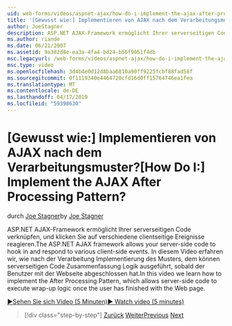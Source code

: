 ```yaml
---
uid: web-forms/videos/aspnet-ajax/how-do-i-implement-the-ajax-after-processing-pattern
title: '[Gewusst wie:] Implementieren von AJAX nach dem Verarbeitungsmuster? | Microsoft-Dokumentation'
author: JoeStagner
description: ASP.NET AJAX-Framework ermöglicht Ihrer serverseitigen Code verknüpfen, und klicken Sie auf verschiedene clientseitige Ereignisse reagieren. In diesem Video erfahren wir, wie die Aft implementieren...
ms.author: riande
ms.date: 06/21/2007
ms.assetid: 9a382d8e-ea3a-4fa4-bd24-b56f9051f4db
msc.legacyurl: /web-forms/videos/aspnet-ajax/how-do-i-implement-the-ajax-after-processing-pattern
msc.type: video
ms.openlocfilehash: 3d4b4e0d12d8baa6810a90ff9225fcbf88fad58f
ms.sourcegitcommit: 0f1119340e4464720cfd16d0ff15764746ea1fea
ms.translationtype: MT
ms.contentlocale: de-DE
ms.lasthandoff: 04/17/2019
ms.locfileid: "59398630"
---
```

# <a name="how-do-i-implement-the-ajax-after-processing-pattern"></a><span data-ttu-id="fd245-105">[Gewusst wie:] Implementieren von AJAX nach dem Verarbeitungsmuster?</span><span class="sxs-lookup"><span data-stu-id="fd245-105">[How Do I:] Implement the AJAX After Processing Pattern?</span></span>

<span data-ttu-id="fd245-106">durch [Joe Stagner](https://github.com/JoeStagner)</span><span class="sxs-lookup"><span data-stu-id="fd245-106">by [Joe Stagner](https://github.com/JoeStagner)</span></span>

<span data-ttu-id="fd245-107">ASP.NET AJAX-Framework ermöglicht Ihrer serverseitigen Code verknüpfen, und klicken Sie auf verschiedene clientseitige Ereignisse reagieren.</span><span class="sxs-lookup"><span data-stu-id="fd245-107">The ASP.NET AJAX framework allows your server-side code to hook in and respond to various client-side events.</span></span> <span data-ttu-id="fd245-108">In diesem Video erfahren wir, wie nach der Verarbeitung Implementierung des Musters, dem können serverseitigen Code Zusammenfassung Logik ausgeführt, sobald der Benutzer mit der Webseite abgeschlossen hat.</span><span class="sxs-lookup"><span data-stu-id="fd245-108">In this video we learn how to implement the After Processing Pattern, which allows server-side code to execute wrap-up logic once the user has finished with the Web page.</span></span>

[<span data-ttu-id="fd245-109">&#9654;Sehen Sie sich Video (5 Minuten)</span><span class="sxs-lookup"><span data-stu-id="fd245-109">&#9654; Watch video (5 minutes)</span></span>](https://channel9.msdn.com/Blogs/ASP-NET-Site-Videos/how-do-i-implement-the-ajax-after-processing-pattern)

> [!div class="step-by-step"]
> <span data-ttu-id="fd245-110">[Zurück](how-do-i-use-the-aspnet-ajax-history-control.md)
> [Weiter](how-do-i-update-multiple-regions-of-a-page-with-aspnet-ajax.md)</span><span class="sxs-lookup"><span data-stu-id="fd245-110">[Previous](how-do-i-use-the-aspnet-ajax-history-control.md)
[Next](how-do-i-update-multiple-regions-of-a-page-with-aspnet-ajax.md)</span></span>
